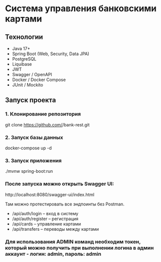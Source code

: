 # Система управления банковскими картами

## Технологии
- Java 17+
- Spring Boot (Web, Security, Data JPA)
- PostgreSQL
- Liquibase
- JWT
- Swagger / OpenAPI
- Docker / Docker Compose
- JUnit / Mockito

## Запуск проекта

### 1. Клонирование репозитория
git clone https://github.com/<your-username>/bank-rest.git

### 2. Запуск базы данных
docker-compose up -d

### 3. Запуск приложения
./mvnw spring-boot:run

### После запуска можно открыть Swagger UI:
http://localhost:8080/swagger-ui/index.html

Там можно протестировать все эндпоинты без Postman.

- /api/auth/login – вход в систему
- /api/auth/register – регистрация
- /api/cards – управление картами
- /api/transfers – переводы между картами

### Для использования ADMIN команд необходим токен, который можно получить при выполнении логина в админ аккаунт - логин: admin, пароль: admin
